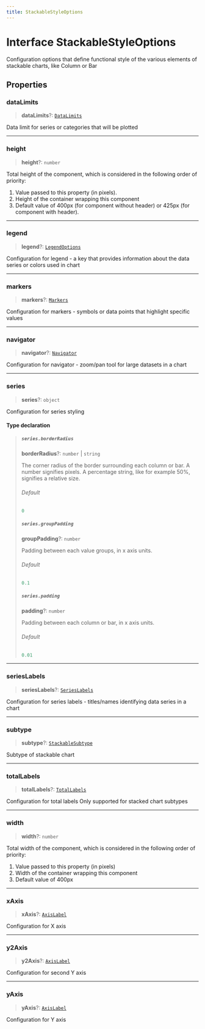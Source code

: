 ```yaml
---
title: StackableStyleOptions
---
```


# Interface StackableStyleOptions

Configuration options that define functional style of the various elements of stackable charts, like Column or Bar

## Properties

### dataLimits

> **dataLimits**?: [`DataLimits`](interface.DataLimits.md)

Data limit for series or categories that will be plotted

***

### height

> **height**?: `number`

Total height of the component, which is considered in the following order of priority:

1. Value passed to this property (in pixels).
2. Height of the container wrapping this component
3. Default value of 400px (for component without header) or 425px (for component with header).

***

### legend

> **legend**?: [`LegendOptions`](../type-aliases/type-alias.LegendOptions.md)

Configuration for legend - a key that provides information about the data series or colors used in chart

***

### markers

> **markers**?: [`Markers`](../type-aliases/type-alias.Markers.md)

Configuration for markers - symbols or data points that highlight specific values

***

### navigator

> **navigator**?: [`Navigator`](../type-aliases/type-alias.Navigator.md)

Configuration for navigator - zoom/pan tool for large datasets in a chart

***

### series

> **series**?: `object`

Configuration for series styling

#### Type declaration

> ##### `series.borderRadius`
>
> **borderRadius**?: `number` \| `string`
>
> The corner radius of the border surrounding each column or bar.
> A number signifies pixels.
> A percentage string, like for example 50%, signifies a relative size.
>
> ###### Default
>
> ```ts
> 0
> ```
>
> ##### `series.groupPadding`
>
> **groupPadding**?: `number`
>
> Padding between each value groups, in x axis units.
>
> ###### Default
>
> ```ts
> 0.1
> ```
>
> ##### `series.padding`
>
> **padding**?: `number`
>
> Padding between each column or bar, in x axis units.
>
> ###### Default
>
> ```ts
> 0.01
> ```
>
>

***

### seriesLabels

> **seriesLabels**?: [`SeriesLabels`](../type-aliases/type-alias.SeriesLabels.md)

Configuration for series labels - titles/names identifying data series in a chart

***

### subtype

> **subtype**?: [`StackableSubtype`](../type-aliases/type-alias.StackableSubtype.md)

Subtype of stackable chart

***

### totalLabels

> **totalLabels**?: [`TotalLabels`](../type-aliases/type-alias.TotalLabels.md)

Configuration for total labels
Only supported for stacked chart subtypes

***

### width

> **width**?: `number`

Total width of the component, which is considered in the following order of priority:

1. Value passed to this property (in pixels)
2. Width of the container wrapping this component
3. Default value of 400px

***

### xAxis

> **xAxis**?: [`AxisLabel`](../type-aliases/type-alias.AxisLabel.md)

Configuration for X axis

***

### y2Axis

> **y2Axis**?: [`AxisLabel`](../type-aliases/type-alias.AxisLabel.md)

Configuration for second Y axis

***

### yAxis

> **yAxis**?: [`AxisLabel`](../type-aliases/type-alias.AxisLabel.md)

Configuration for Y axis
